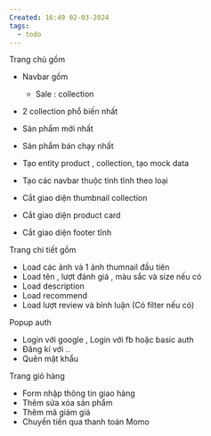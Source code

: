 ```yaml
---
Created: 16:49 02-03-2024
tags:
  - todo
---
```


Trang chủ gồm 
- Navbar gồm 
	- Sale :  collection 
- 2 collection phổ biến nhất
- Sản phẩm mới nhất
- Sản phẩm bán chạy nhất

- Tạo entity product , collection, tạo mock data
- Tạo các navbar thuộc tính tĩnh theo loại
- Cắt giao diện thumbnail collection
- Cắt giao diện product card 
- Cắt giao diện footer tĩnh

Trang chi tiết gồm
- Load các ảnh và 1 ảnh thumnail đầu tiên
- Load tên , lượt đánh giá , màu sắc và size nếu có 
- Load description 
- Load recommend
- Load lượt review và bình luận (Có filter nếu có)

Popup auth 
- Login với google , Login với fb hoặc basic auth
- Đăng kí với ..
- Quên mật khẩu

Trang giỏ hàng 
- Form nhập thông tin giao hàng 
- Thêm sửa xóa sản phẩm
- Thêm mã giảm giá
- Chuyển tiền qua thanh toán Momo 